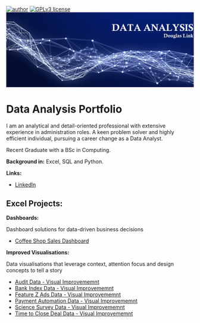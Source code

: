 [![author](https://img.shields.io/badge/author-DouglasLink-red.svg)](https://www.linkedin.com/in/douglas-dezordi-link-813b86170/) [![GPLv3 license](https://img.shields.io/badge/License-GPLv3-blue.svg)](http://perso.crans.org/besson/LICENSE.html)
  <img src="DA banner.jpg" >
</p>

# Data Analysis Portfolio

I am an analytical and detail-oriented professional with extensive experience in administration roles. A keen problem solver and highly efficient individual, pursuing a career change as a Data Analyst.</p>
Recent Graduate with a BSc in Computing.

**Background in:** Excel, SQL and Python. 

**Links:**
* [LinkedIn](https://bit.ly/3pjKRMo)

## Excel Projects:

**Dashboards:** </p>
Dashboard solutions for data-driven business decisions 

* [Coffee Shop Sales Dashboard](https://github.com/DougLink/DataAnalysis/blob/main/Excel/Coffee%20Shop%20Sales%20-%20Dashboard.xlsx)

**Improved Visualisations:** </p>
Data visualisations that leverage context, attention focus and design concepts to tell a story

* [Audit Data - Visual Improvememnt](https://github.com/DougLink/DataAnalysis/blob/main/Excel/Audit%20Data.xlsx)
* [Bank Index Data - Visual Improvememnt](https://github.com/DougLink/DataAnalysis/blob/main/Excel/Bank%20Index%20Data.xlsx)
* [Feature Z Ads Data - Visual Improvememnt](https://github.com/DougLink/DataAnalysis/blob/main/Excel/Feature%20Z%20Ads%20Data.xlsx)
* [Payment Automation Data - Visual Improvememnt](https://github.com/DougLink/DataAnalysis/blob/main/Excel/Payment%20Automation%20Data.xlsx)
* [Science Survey Data - Visual Improvememnt](https://github.com/DougLink/DataAnalysis/blob/main/Excel/Science%20Survey%20Data.xlsx)
* [Time to Close Deal Data - Visual Improvememnt](https://github.com/DougLink/DataAnalysis/blob/main/Excel/Time%20to%20Close%20Deal%20Data.xlsx)
